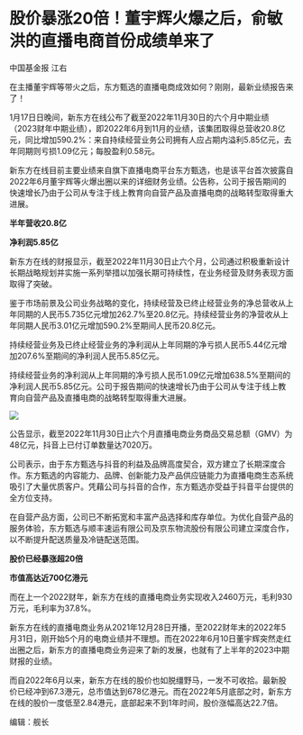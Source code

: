 # 股价暴涨20倍！董宇辉火爆之后，俞敏洪的直播电商首份成绩单来了

中国基金报 江右

在主播董宇辉等带火之后，东方甄选的直播电商成效如何？刚刚，最新业绩报告来了！

1月17日日晚间，新东方在线公布了截至2022年11月30日的六个月中期业绩（2023财年中期业绩），即2022年6月到11月的业绩，该集团取得总营收20.8亿元，同比增加590.2%：来自持续经营业务公司拥有人应占期内溢利5.85亿元，去年同期则亏损1.09亿元；每股盈利0.58元。

新东方在线目前主要业绩来自旗下直播电商平台东方甄选，也是该平台首次披露自2022年6月董宇辉等火爆出圈以来的详细财务业绩。公告称，公司于报告期间的快速增长乃由于公司从专注于线上教育向自营产品及直播电商的战略转型取得重大进展。

**半年营收20.8亿**

**净利润5.85亿**

新东方在线的财报显示，截至2022年11月30日止六个月，公司通过积极重新设计长期战略规划并实施一系列举措以加强长期可持续性，在业务经营及财务表现方面取得了突破。

鉴于市场前景及公司业务战略的变化，持续经营及已终止经营业务的净总营收从上年同期的人民币5.735亿元增加262.7%至20.8亿元。持续经营业务的净营收从上年同期人民币3.01亿元增加590.2%至期间人民币20.8亿元。

持续经营业务及已终止经营业务的净利润从上年同期的净亏损人民币5.44亿元增加207.6%至期间的净利润人民币5.85亿元。

持续经营业务的净利润从上年同期的净亏损人民币1.09亿元增加638.5%至期间的净利润人民币5.85亿元。公司于报告期间的快速增长乃由于公司从专注于线上教育向自营产品及直播电商的战略转型取得重大进展。

![](https://inews.gtimg.com/newsapp_bt/0/15616012643/1000)

公告显示，截至2022年11月30日止六个月直播电商业务商品交易总额（GMV）为48亿元，抖音上已付订单数量达7020万。

公司表示，由于东方甄选与抖音的利益及品牌高度契合，双方建立了长期深度合作。东方甄选的内容能力、品牌、创新能力及产品供应链能力为直播电商生态系统吸引了大量优质客户。凭藉公司与抖音的合作，东方甄选亦受益于抖音平台提供的全方位支持。

在自营产品方面，公司已不断拓宽和丰富产品选择和库存单位。为优化自营产品的服务体验，东方甄选与顺丰速运有限公司及京东物流股份有限公司建立深度合作，以不断提升配送质量及冷链配送范围。

**股价已经暴涨超20倍**

**市值高达近700亿港元**

而在上一个2022财年，新东方在线的直播电商业务实现收入2460万元，毛利930万元，毛利率为37.8%。

新东方在线的直播电商业务从2021年12月28日开播，至2022财年末的2022年5月31日，刚开始5个月的电商业绩并不理想。而在2022年6月10日董宇辉突然走红出圈之后，新东方的直播电商业务迎来了新的发展，也就有了上半年的2023中期财报的业绩。

而自2022年6月以来，新东方在线的股价也如脱缰野马，一发不可收拾。最新股价已经冲到67.3港元，总市值达到678亿港元。而在2022年5月底部之时，新东方在线的股价一度低至2.84港元，底部起来不到1年时间，股价涨幅高达22.7倍。

编辑：舰长

